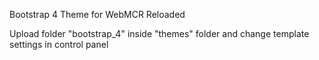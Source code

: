 Bootstrap 4 Theme for WebMCR Reloaded

Upload folder "bootstrap_4" inside "themes" folder and change template settings in control panel